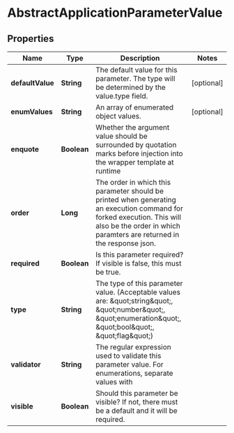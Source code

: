 
# AbstractApplicationParameterValue

## Properties
Name | Type | Description | Notes
------------ | ------------- | ------------- | -------------
**defaultValue** | **String** | The default value for this parameter. The type will be determined by the value.type field. |  [optional]
**enumValues** | **String** | An array of enumerated object values. |  [optional]
**enquote** | **Boolean** | Whether the argument value should be surrounded by quotation marks before injection into the wrapper template at runtime | 
**order** | **Long** | The order in which this parameter should be printed when generating an execution command for forked execution. This will also be the order in which paramters are returned in the response json. | 
**required** | **Boolean** | Is this parameter required? If visible is false, this must be true. | 
**type** | **String** | The type of this parameter value. (Acceptable values are: \&quot;string\&quot;, \&quot;number\&quot;, \&quot;enumeration\&quot;, \&quot;bool\&quot;, \&quot;flag\&quot;) | 
**validator** | **String** | The regular expression used to validate this parameter value. For enumerations, separate values with | |  [optional]
**visible** | **Boolean** | Should this parameter be visible? If not, there must be a default and it will be required. | 



